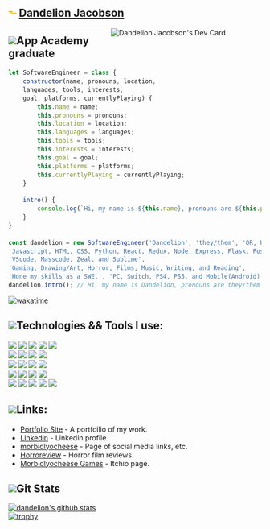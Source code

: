 <img src="./rubberduck_squish.gif"> [Dandelion Jacobson][portfolio]
---
<a href="https://app.daily.dev/morbidlyocheese"><img src="https://api.daily.dev/devcards/34aeba072c9d405792d9b23db85257c2.png?r=cfb" align="right" width="300" alt="Dandelion Jacobson's Dev Card"/></a>

<img src="https://img.icons8.com/plasticine/2x/saving-book.png" height="30px">App Academy graduate    
---    

```javascript
let SoftwareEngineer = class {
	constructor(name, pronouns, location, 
	languages, tools, interests, 
	goal, platforms, currentlyPlaying) {
		this.name = name;
		this.pronouns = pronouns;
		this.location = location;
		this.languages = languages;
		this.tools = tools;
		this.interests = interests;
		this.goal = goal;
		this.platforms = platforms;
		this.currentlyPlaying = currentlyPlaying;
	}

	intro() {
		console.log(`Hi, my name is ${this.name}, pronouns are ${this.pronouns} and I am a Software Engineer. I live in ${this.location} and I am a graduate of App Academy. I am an avid gamer but right now I am currently playing ${this.currentlyPlaying}. Some languages I know are ${this.languages} and the tools I use: ${this.tools}. Thanks for stopping by!`);
	}
}

const dandelion = new SoftwareEngineer('Dandelion', 'they/them', 'OR, USA', 
'Javascript, HTML, CSS, Python, React, Redux, Node, Express, Flask, PostgreSQL, MongoDB, Vuejs, Jest, Lua, Jinja, and Pug', 
'VScode, Masscode, Zeal, and Sublime', 
'Gaming, Drawing/Art, Horror, Films, Music, Writing, and Reading', 
'Hone my skills as a SWE.', 'PC, Switch, PS4, PS5, and Mobile(Android)', 'No Mans Sky, Minecraft, Loop Hero');
dandelion.intro(); // Hi, my name is Dandelion, pronouns are they/them and I am a Software Engineer. I live in OR, USA and I am a graduate of App Academy. I am an avid gamer but right now I am currently playing Elden Ring. Some languages I know are Javascript, HTML, CSS, Python, React, Redux, Node, Express, Flask, PostgreSQL, MongoDB, Vuejs, Jest, Lua, Jinja, and Pug and the tools I use: VScode, Masscode, Zeal, and Sublime. Thanks for stopping by!
```

[![wakatime](https://wakatime.com/badge/user/7910df5e-8448-44e5-919a-4613c8470ddc.svg)](https://wakatime.com/@7910df5e-8448-44e5-919a-4613c8470ddc)


<img src="https://img.icons8.com/cotton/2x/wrench--v2.png" height="20px">Technologies && Tools I use:
---  
![](https://img.shields.io/badge/-Javasript-58C9F2?style=flat-square&logo=javascript&logoColor=white) 
![](https://img.shields.io/badge/-Python-58C9F2?style=flat-square&logo=python&logoColor=white) 
![](https://img.shields.io/badge/-HTML-58C9F2?style=flat-square&logo=html5&logoColor=white) 
![](https://img.shields.io/badge/-CSS-58C9F2?style=flat-square&logo=css3&logoColor=white) 
![](https://img.shields.io/badge/-Vue.js-58C9F2?style=flat-square&logo=vue.js&logoColor=white)  
![](https://img.shields.io/badge/-Express-EDA4B2?style=flat-square&logo=express&logoColor=white) 
![](https://img.shields.io/badge/-Flask-EDA4B2?style=flat-square&logo=flask&logoColor=white) 
![](https://img.shields.io/badge/-React-EDA4B2?style=flat-square&logo=react&logoColor=white) 
![](https://img.shields.io/badge/-Redux-EDA4B2?style=flat-square&logo=redux&logoColor=white)  
![](https://img.shields.io/badge/-Nodemon-ffffff?style=flat-square&logo=nodemon&logoColor=black) 
![](https://img.shields.io/badge/-Node.js-ffffff?style=flat-square&logo=node.js&logoColor=black) 
![](https://img.shields.io/badge/-Git-ffffff?style=flat-square&logo=git&logoColor=black) 
![](https://img.shields.io/badge/-Postgres-ffffff?style=flat-square&logo=postgresql&logoColor=black)   
![](https://img.shields.io/badge/-Firefox-EDA4B2?style=flat-square&logo=firefox&logoColor=white) 
![](https://img.shields.io/badge/-Windows10-EDA4B2?style=flat-square&logo=windows&logoColor=white) 
![](https://img.shields.io/badge/-Postman-EDA4B2?style=flat-square&logo=postman&logoColor=white) 
![](https://img.shields.io/badge/-Docker-EDA4B2?style=flat-square&logo=docker&logoColor=white)  
![](https://img.shields.io/badge/-VSCode-58C9F2?style=flat-square&logo=visual-studio-code&logoColor=white) 
![](https://img.shields.io/badge/-Sublime-58C9F2?style=flat-square&logo=sublime-text&logoColor=white) 
![](https://img.shields.io/badge/-Atom-58C9F2?style=flat-square&logo=atom&logoColor=white) 
![](https://img.shields.io/badge/-Unity-58C9F2?style=flat-square&logo=unity&logoColor=white) 
![](http://tiny.cc/garuda)

<img src="https://img.icons8.com/cotton/2x/web-design.png" height="20px">Links:
---
- [Portfolio Site][portfolio] - A portfoilio of my work.
- [Linkedin][linkedin] - Linkedin profile.
- [morbidlyocheese][moc] - Page of social media links, etc.
- [Horroreview][horroreview] - Horror film reviews.
- [Morbidlyocheese Games][mygames] - Itchio page.   


<img src="https://img.icons8.com/dusk/2x/statistics.png" height="20px" padding-top="5px">Git Stats
---
[![dandelion's github stats](https://github-readme-stats.vercel.app/api?username=morbidlyocheese&show_icons=true&theme=dark)](https://github.com/morbidlyocheese/github-readme-stats)  
[![trophy](https://github-profile-trophy.vercel.app/?username=morbidlyocheese&theme=onedark)](https://github.com/morbidlyocheese/github-profile-trophy)  


[mygames]: https://morbidlyocheese.itch.io/
[horroreview]: https://horroreview.netlify.app/
[portfolio]: https://dandelionjacobson.netlify.app/
[moc]: https://morbidlyocheese.com/
[linkedin]: https://www.linkedin.com/in/dandelionjacobson/
